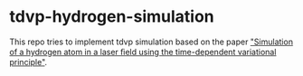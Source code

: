 # tdvp-hydrogen-simulation
This repo tries to implement tdvp simulation based on the paper ["Simulation of a hydrogen atom in a laser ﬁeld using the time-dependent variational principle"](https://link.aps.org/doi/10.1103/PhysRevE.101.023313).
